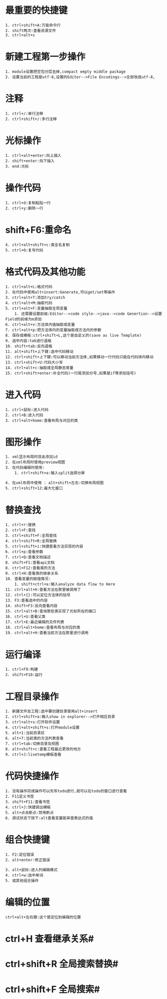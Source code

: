 # 最重要的快捷键
    1. ctrl+shift+A:万能命令行
    2. shift两次:查看资源文件
    3. ctrl+alt+s

# 新建工程第一步操作
    1. module设置把空包分层去掉,compact empty middle package
    2. 设置当前的工程是utf-8,设置的Editor-->File Encodings-->全部改成utf-8,
# 注释
    1. ctrl+/:单行注释
    2. ctrl+shift+/:多行注释



# 光标操作
    1. ctrl+alt+enter:向上插入
    2. shift+enter:向下插入
    3. end:光标
# 操作代码
    1. ctrl+d:复制粘贴一行
    2. ctrl+y:删除一行
#     shift+F6:重命名 #
    4. ctrl+alt+shift+c:类全名复制
    5. ctrl+O:复写代码

# 格式代码及其他功能
    1. ctrl+alt+L:格式代码
    2. 在代码中使用alt+insert:Generate,可以get/set等操作
    3. ctrl+alt+T:添加try/catch
    4. ctrl+alt+M:抽取代码
    5. ctrl+alt+F:变量抽取全局变量
        1. 还需要设置前缀:Editor-->code style-->java-->code Genertion-->设置Field的前缘为m添加
    6. ctrl+alt+v:方法体内值抽取成变量
    7. ctrl+alt+p:把方法体内的变量抽取成方法内的参数
    8. 保存成模板:ctrl+shift+L,这个是自定义的(save as live Template)
    9. 选中内容:tab进行退格
    10. shift+tab:反向退格
    11. alt+shift+上下键:选中代码移动
    12. ctrl+shift+上下键:可以移动当前方法体,如果移动一行代码只能在代码体内移动
    13. ctrl+shift+U:代码大小写
    14. ctrl+alt+c:抽取成全局静态常量
    15. ctrl+shift+enter:补全代码(一行尾添加分号,如果是if等添加括号)

# 进入代码
    1. ctrl+鼠标:进入代码
    2. ctrl+B:进入代码
    3. ctrl+alt+home:查看布局与对应的类
# 图形操作
    1. xml显示布局时双击添加id
    2. 在xml布局时使用preview视图
    3. 在代码编辑时使用:
        1. ctrl+shift+a:输入split选择分屏

    4. 在xml布局中使用 : alt+shift+左右:切换布局视图
    5. ctrl+shift+12:最大化窗口
# 替换查找
    1. ctrl+r:替换
    2. ctrl+F:查找
    3. ctrl+shift+F:全局查找
    4. ctrl+shift+R:全局替换
    5. ctrl+shift+i:快捷查看方法实现的内容
    6. ctrl+p:查看参数
    7. ctrl+Q:查看文档描述
    8. shift+F1:查看api文档
    8. ctrl+F12:查看类的方法
    9. ctrl+H:查看类的继承关系
    10. 查看变量的赋值情况:
        1. shift+ctrl+a:输入analyze data flow to Here
    11. ctrl+alt+H:查看方法在那里被调用了
    12. ctrl+{}:可以定位方法体的括号
    13. F3:查看选中的内容
    14. shift+F3:反向查看内容
    15. ctrl+alt+B:查询那些类实现了光标所在的接口
    16. ctrl+U:查看父类
    17. ctrl+E:最近编辑的文件列表
    18. ctrl+alt+home:查看布局与对应的类
    19. ctrl+alt+H:查看当前方法在那里进行调用
# 运行编译
    1. ctrl+F9:构建
    2. shift+F10:运行

# 工程目录操作
    1. 新建文件及工程:选中要创建目录使用alt+insert
    2. ctrl+shift+a:输入show in explorer-->打开相应目录
    3. ctrl+alt+s:打开软件设置
    4. ctrl+alt+shift+s:打开module设置
    5. alt+1:当前目录区
    6. alt+7:当前类的方法列表查看
    7. ctrl+tab:切换目录及视图
    8. alt+shift+c:查看工程最近更改的地方
    9. ctrl+J:livetemp模板查看
# 代码快捷操作
    1. 没有操作完成操作可以先写todo进行,就可以在todo的窗口进行查看
    2. F11定义书签
    3. shift+F11:查看书签
    4. ctrl+J:快捷调出模板
    5. alt+点击断点:禁用断点
    6. 调试状态下按下:alt查看变量能审查表达式的值

# 组合快捷键
    1. F2:定位错误
    2. alt+enter:修正错误

    3. alt+鼠标:进入列编辑模式
    4. ctrl+w:选中单词
    5. 或其他组合操作

# 编辑的位置
    ctrl+alt+左右键:这个是定位到编辑的位置
#  ctrl+H 查看继承关系#

#  ctrl+shift+R 全局搜索替换#
#  ctrl+shift+F 全局搜索#
